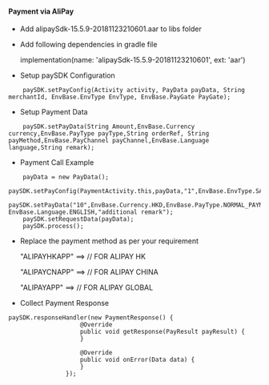 
#### Payment via AliPay

* Add alipaySdk-15.5.9-20181123210601.aar  to libs folder

* Add following dependencies in gradle file

  implementation(name: 'alipaySdk-15.5.9-20181123210601', ext: 'aar')


* Setup paySDK Configuration

```
	paySDK.setPayConfig(Activity activity, PayData payData, String merchantId, EnvBase.EnvType EnvType, EnvBase.PayGate PayGate);

```


* Setup Payment Data

```
	paySDK.setPayData(String Amount,EnvBase.Currency currency,EnvBase.PayType payType,String orderRef, String payMethod,EnvBase.PayChannel payChannel,EnvBase.Language language,String remark);

```
       

* Payment Call Example      

```
	payData = new PayData();
	paySDK.setPayConfig(PaymentActivity.this,payData,"1",EnvBase.EnvType.SANDBOX,EnvBase.PayGate.PAYDOLLAR);
	paySDK.setPayData("10",EnvBase.Currency.HKD,EnvBase.PayType.NORMAL_PAYMENT,"abcde12345","ALIPAYAPP",EnvBase.PayChannel.DIRECT, EnvBase.Language.ENGLISH,"additional remark");
	paySDK.setRequestData(payData);
	paySDK.process();

```

* Replace the payment method as per your requirement

  "ALIPAYHKAPP" ==>  // FOR ALIPAY HK

  "ALIPAYCNAPP" ==>  // FOR ALIPAY CHINA

  "ALIPAYAPP" ==>  // FOR ALIPAY GLOBAL


* Collect Payment Response
```
paySDK.responseHandler(new PaymentResponse() {
                    @Override
                    public void getResponse(PayResult payResult) {
                    }

                    @Override
                    public void onError(Data data) {
                    }
                });
  ```
